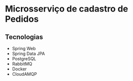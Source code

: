 # Microsserviço de cadastro de Pedidos

## Tecnologias
* Spring Web
* Spring Data JPA
* PostgreSQL
* RabbitMQ
* Docker
* CloudAMQP